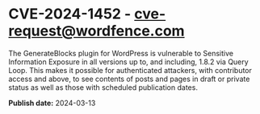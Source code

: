 # CVE-2024-1452 - cve-request@wordfence.com

The GenerateBlocks plugin for WordPress is vulnerable to Sensitive Information Exposure in all versions up to, and including, 1.8.2 via Query Loop. This makes it possible for authenticated attackers, with contributor access and above, to see contents of posts and pages in draft or private status as well as those with scheduled publication dates.

**Publish date:** 2024-03-13
